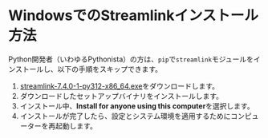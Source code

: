 # WindowsでのStreamlinkインストール方法

Python開発者（いわゆるPythonista）の方は、`pip`で`streamlink`モジュールをインストールし、以下の手順をスキップできます。

1. [streamlink-7.4.0-1-py312-x86_64.exe](https://github.com/streamlink/windows-builds/releases/download/7.4.0-1/streamlink-7.4.0-1-py312-x86_64.exe)をダウンロードします。
2. ダウンロードしたセットアップバイナリをインストールします。
3. インストール中、**Install for anyone using this computer**を選択します。
4. インストールが完了したら、設定とシステム環境を適用するためにコンピューターを再起動します。
